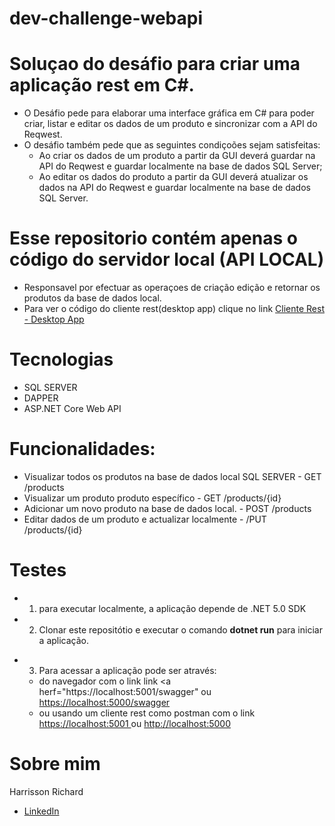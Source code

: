 # dev-challenge-webapi
# Soluçao do desáfio para criar uma aplicação rest em C#.
* O Desáfio pede para elaborar uma interface gráfica em C# para poder criar, listar e editar os dados de um produto e sincronizar com a API do Reqwest.
* O desáfio também pede que as seguintes condiçoões sejam satisfeitas:
  - Ao criar os dados de um produto a partir da GUI deverá guardar na API do Reqwest e guardar localmente na base de dados SQL Server;
  - Ao editar os dados do produto a partir da GUI deverá atualizar os dados na API do Reqwest e guardar localmente na base de dados SQL Server.

# Esse repositorio contém apenas o código do servidor local (API LOCAL)
* Responsavel por efectuar as operaçoes de criação edição e retornar os produtos da base de dados local.
* Para ver o código do cliente rest(desktop app) clique no link <a href="https://github.com/HarrissonRichard/dev-challenge-desktop-client" target="_blank">Cliente Rest - Desktop App </a>

# Tecnologias
- SQL SERVER
- DAPPER
- ASP.NET Core Web API

# Funcionalidades:
* Visualizar todos os produtos na base de dados local SQL SERVER - GET /products
* Visualizar um produto produto específico -  GET /products/{id}
* Adicionar um novo produto na base de dados local. - POST /products
* Editar dados de um produto e actualizar localmente - /PUT /products/{id}

# Testes
- 1. para executar localmente, a aplicação depende de .NET 5.0 SDK
- 2. Clonar este repositótio e executar o comando <b>dotnet run</b> para iniciar a aplicação.
* 3. Para acessar a aplicação pode ser através:
  - do navegador com o link link <a herf="https://localhost:5001/swagger"</a> ou <a href="http://localhost:5000"> https://localhost:5000/swagger </a> 
  - ou usando um cliente rest como postman com o link <a href= "https://localhost"> https://localhost:5001 </a> ou <a href= "http://localhost"> http://localhost:5000 </a>

# Sobre mim
Harrisson Richard
- <a href="https://www.linkedin.com/in/harrisson-richard/">LinkedIn</a>
